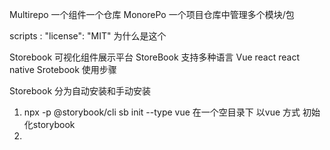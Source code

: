 Multirepo 一个组件一个仓库
MonorePo 一个项目仓库中管理多个模块/包


scripts : "license": "MIT" 为什么是这个

Storebook 可视化组件展示平台
StoreBook 支持多种语言 Vue react react native
Srotebook 使用步骤

Storebook 分为自动安装和手动安装
1. npx -p @storybook/cli sb init --type vue  在一个空目录下 以vue 方式 初始化storybook 
2. 